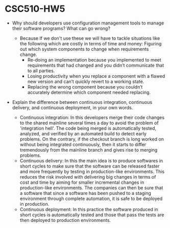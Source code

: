 # CSC510-HW5

* Why should developers use configuration management tools to manage their software programs? What can go wrong?
    * Because If we don't use these we will have to tackle situations like the following which are costly in terms of time and money:
    Figuring out which system components to change when requirements change.
        * Re-doing an implementation because you implemented to meet requirements that had changed and you didn’t communicate that to all parties.
        * Losing productivity when you replace a component with a flawed new version and can’t quickly revert to a working state.
        * Replacing the wrong component because you couldn’t accurately determine which component needed replacing.

* Explain the difference between continuous integration, continuous delivery, and continuous deployment, in your own words.  
    * Continuous integration: In this developers merge their code changes to the shared mainline several times a day to avoid the problem of 'integration hell'. The code being merged is automatically tested, analyzed, and verified by an automated build to detect early problems. On the contrary, if the checkout branch is long worked on without being integrated continuously, then it starts to differ tremendously from the mainline branch and gives rise to merging problems.
    * Continuous delivery: In this the main idea is to produce softwares in short cycles to make sure that the software can be released faster and more frequently by testing in production-like environments. This reduces the risk involved with delivering big changes in terms of cost and time by aiming for smaller incremental changes in production-like environments. The companies can then be sure that a software that since a software has been pushed to a staging environment through complete automation, it is safe to be deployed in production.
    * Continuous deployment: In this practice the software produced in short cycles is automatically tested and those that pass the tests are then deployed to production environments.
